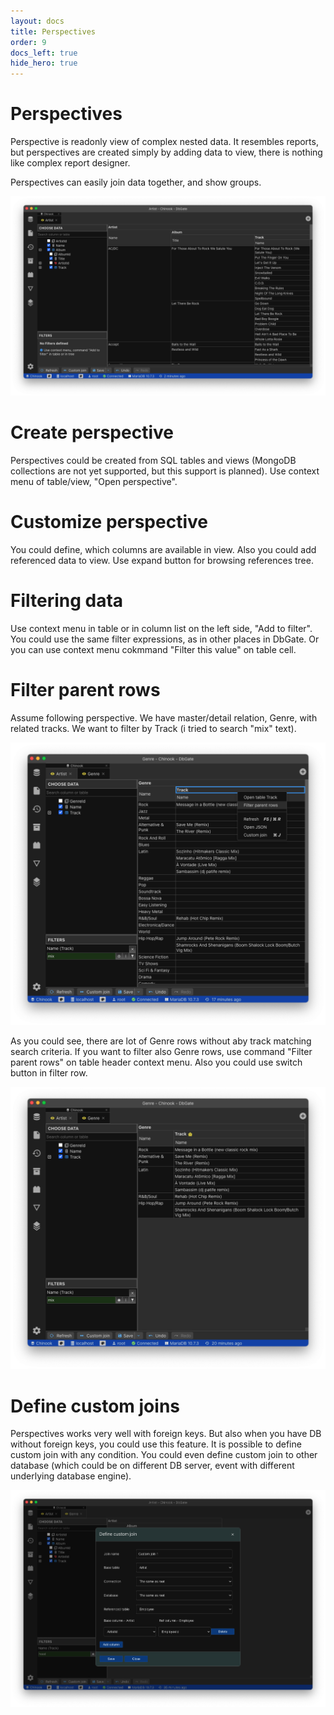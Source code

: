 ```yaml
---
layout: docs
title: Perspectives
order: 9
docs_left: true
hide_hero: true
---
```


# Perspectives
Perspective is readonly view of complex nested data. It resembles reports, but perspectives are created simply by adding data to view, there is nothing like complex report designer.

Perspectives can easily join data together, and show groups.

<img src='/assets/screenshots/perspective1.png' />

# Create perspective
Perspectives could be created from SQL tables and views (MongoDB collections are not yet supported, but this support is planned).
Use context menu of table/view, "Open perspective".

# Customize perspective
You could define, which columns are available in view. Also you could add referenced data to view. Use expand button for browsing references tree.

# Filtering data
Use context menu in table or in column list on the left side, "Add to filter". You could use the same filter expressions, as in other places in DbGate. Or you can use context menu cokmmand "Filter this value" on table cell.

# Filter parent rows
Assume following perspective. We have master/detail relation, Genre, with related tracks. We want to filter by Track (i tried to search "mix" text). 

<img src='/assets/docs/parentrows1.png' />

As you could see, there are lot of Genre rows without aby track matching search criteria. If you want to filter also Genre rows, use command "Filter parent rows" on table header context menu. Also you could use switch button in filter row.

<img src='/assets/docs/parentrows2.png' />

# Define custom joins
Perspectives works very well with foreign keys. But also when you have DB without foreign keys, you could use this feature. It is possible to define custom join with any condition. You could even define custom join to other database (which could be on different DB server, event with different underlying database engine). 

<img src='/assets/docs/customjoin.png' />
